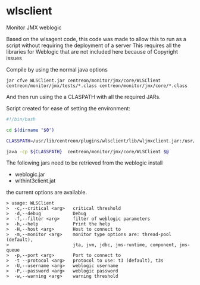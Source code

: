 # wlsclient
Monitor JMX weblogic

Based on the wlsagent code, this code was made to allow this to run as a script without requiring the deployment of a server
This requires all the libraries for Weblogic that are not included here because of Copyright issues

Compile by using the normal java options

```
jar cfve WLSClient.jar centreon/monitor/jmx/core/WLSClient centreon/monitor/jmx/tests/*.class centreon/monitor/jmx/core/*.class
```

And then run using the a CLASPATH with all the required JARs.

Script created for ease of setting the environment:

```bash
#!/bin/bash

cd $(dirname "$0")

CLASSPATH=/usr/lib/centreon/plugins/wlsclient/lib/wljmxclient.jar:/usr/lib/centreon/plugins/wlsclient/lib/wlclient.jar:/usr/lib/centreon/plugins/wlsclient/lib/weblogic.jar:/usr/lib/centreon/plugins/wlsclient/lib/wlthint3client.jar:/usr/lib/centreon/plugins/wlsclient/lib/commons-cli-1.4.jar:/usr/lib/centreon/plugins/wlsclient/lib/WLSClient.jar

java -cp ${CLASSPATH}  centreon/monitor/jmx/core/WLSClient $@
```

The following jars need to be retrieved from the weblogic install
- weblogic.jar
- wlthint3client.jat

the current options are available.
```
> usage: WLSClient
>  -c,--critical <arg>   critical threshold
>  -d,--debug            Debug
>  -f,--filter <arg>     filter of weblogic parameters
>  -h,--help             Print the help
>  -H,--host <arg>       Host to connect to
>  -m,--monitor <arg>    monitor type options are: thread-pool (default),
>                        jta, jvm, jdbc, jms-runtime, component, jms-queue
>  -p,--port <arg>       Port to connect to
>  -t --protocol <arg>   protocol to use: t3 (default), t3s
>  -U,--username <arg>   weblogic username
>  -P,--password <arg>   weblogic password
>  -w,--warning <arg>    warning threshold
```
